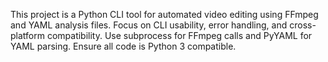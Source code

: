 <!-- Use this file to provide workspace-specific custom instructions to Copilot. For more details, visit https://code.visualstudio.com/docs/copilot/copilot-customization#_use-a-githubcopilotinstructionsmd-file -->

This project is a Python CLI tool for automated video editing using FFmpeg and YAML analysis files. Focus on CLI usability, error handling, and cross-platform compatibility. Use subprocess for FFmpeg calls and PyYAML for YAML parsing. Ensure all code is Python 3 compatible.
